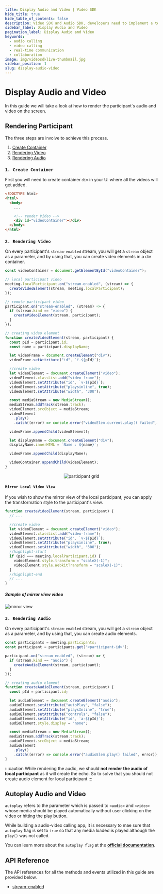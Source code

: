 ```yaml
---
title: Display Audio and Video | Video SDK
hide_title: true
hide_table_of_contents: false
description: Video SDK and Audio SDK, developers need to implement a token server. This requires efforts on both the front-end and backend.
sidebar_label: Display Audio and Video
pagination_label: Display Audio and Video
keywords:
  - audio calling
  - video calling
  - real-time communication
  - collaboration
image: img/videosdklive-thumbnail.jpg
sidebar_position: 1
slug: display-audio-video
---
```


# Display Audio and Video

In this guide we will take a look at how to render the participant's audio and video on the screen.

## Rendering Participant

The three steps are involve to achieve this process.

1. [Create Container](#1-create-container)
2. [Rendering Video](#2-rendering-video)
3. [Rendering Audio](#3-rendering-audio)

### `1. Create Container`

First you will need to create container `div` in your UI where all the videos will get added.

```html
<!DOCTYPE html>
<html>
  <body>
    ...

    <!-- render Video -->
    <div id="videoContainer"></div>
  </body>
</html>
```

### `2. Rendering Video`

On every participant's `stream-enabled` stream, you will get a `stream` object as a parameter, and by using that, you can create video elements in a div container.

```js
const videoContainer = document.getElementById("videoContainer");

// local participant video
meeting.localParticipant.on("stream-enabled", (stream) => {
  createVideoElement(stream, meeting.localParticipant);
});

// remote participant video
participant.on("stream-enabled", (stream) => {
  if (stream.kind == "video") {
    createVideoElement(stream, participant);
  }
});

// creating video element
function createVideoElement(stream, participant) {
  const pId = participant.id;
  const name = participant.displayName;

  let videoFrame = document.createElement("div");
  videoFrame.setAttribute("id", `f-${pId}`);

  //create video
  let videoElement = document.createElement("video");
  videoElement.classList.add("video-frame");
  videoElement.setAttribute("id", `v-${pId}`);
  videoElement.setAttribute("playsinline", true);
  videoElement.setAttribute("width", "300");

  const mediaStream = new MediaStream();
  mediaStream.addTrack(stream.track);
  videoElement.srcObject = mediaStream;
  videoElement
    .play()
    .catch((error) => console.error("videoElem.current.play() failed", error));

  videoFrame.appendChild(videoElement);

  let displayName = document.createElement("div");
  displayName.innerHTML = `Name : ${name}`;

  videoFrame.appendChild(displayName);

  videoContainer.appendChild(videoElement);
}
```

<center>

![participant grid](/img/js-participant-video.png)

</center>

#### `Mirror Local Video View`

If you wish to show the mirror view of the local participant, you can apply the transformation style to the participant's view.

```js
function createVideoElement(stream, participant) {
  // ...

  //create video
  let videoElement = document.createElement("video");
  videoElement.classList.add("video-frame");
  videoElement.setAttribute("id", `v-${pId}`);
  videoElement.setAttribute("playsinline", true);
  videoElement.setAttribute("width", "300");
  //highlight-start
  if (pId === meeting.localParticipant.id) {
    videoElement.style.transform = "scaleX(-1)";
    videoElement.style.WebkitTransform = "scaleX(-1)";
  }
  //highlight-end
  // ...
}
```

##### Sample of mirror view video

![mirror view](/img/mirror-view.jpg)

### `3. Rendering Audio`

On every participant's `stream-enabled` stream, you will get a `stream` object as a parameter, and by using that, you can create audio elements.

```js
const participants = meeting.participants;
const participant = participants.get("<participant-id>");

participant.on("stream-enabled", (stream) => {
  if (stream.kind == "audio") {
    createAudioElement(stream, participant);
  }
});

// creating audio element
function createAudioElement(stream, participant) {
  const pId = participant.id;

  let audioElement = document.createElement("audio");
  audioElement.setAttribute("autoPlay", "false");
  audioElement.setAttribute("playsInline", "true");
  audioElement.setAttribute("controls", "false");
  audioElement.setAttribute("id", `a-${pId}`);
  audioElement.style.display = "none";

  const mediaStream = new MediaStream();
  mediaStream.addTrack(stream.track);
  audioElement.srcObject = mediaStream;
  audioElement
    .play()
    .catch((error) => console.error("audioElem.play() failed", error));
}
```

:::caution
While rendering the audio, we should **not render the audio of local participant** as it will create the echo.
So to solve that you should not create audio element for local participant
:::

## Autoplay Audio and Video

`autoplay` refers to the parameter which is passed to `<audio>` and `<video>` whose media should be played automatically without user clicking on the video or hitting the play button.

While building a audio-video calling app, it is necessary to mae sure that `autoplay` flag is set to `true` so that any media loaded is played although the `play()` was not called.

You can learn more about the `autoplay flag` at the [**official documentation**](https://developer.mozilla.org/en-US/docs/Web/Media/Autoplay_guide).

## API Reference

The API references for all the methods and events utilized in this guide are provided below.

- [stream-enabled](/javascript/api/sdk-reference/participant-class/events#stream-enabled)
